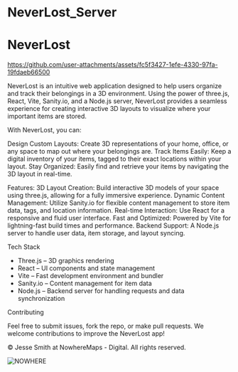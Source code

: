 # NeverLost_Server

# NeverLost

https://github.com/user-attachments/assets/fc5f3427-1efe-4330-97fa-19fdaeb66500

NeverLost is an intuitive web application designed to help users organize and track their belongings in a 3D environment. Using the power of three.js, React, Vite, Sanity.io, and a Node.js server, NeverLost provides a seamless experience for creating interactive 3D layouts to visualize where your important items are stored.

With NeverLost, you can:

Design Custom Layouts: Create 3D representations of your home, office, or any space to map out where your belongings are.
Track Items Easily: Keep a digital inventory of your items, tagged to their exact locations within your layout.
Stay Organized: Easily find and retrieve your items by navigating the 3D layout in real-time.

Features:
3D Layout Creation: Build interactive 3D models of your space using three.js, allowing for a fully immersive experience.
Dynamic Content Management: Utilize Sanity.io for flexible content management to store item data, tags, and location information.
Real-time Interaction: Use React for a responsive and fluid user interface.
Fast and Optimized: Powered by Vite for lightning-fast build times and performance.
Backend Support: A Node.js server to handle user data, item storage, and layout syncing.


Tech Stack
- Three.js – 3D graphics rendering
- React – UI components and state management
- Vite – Fast development environment and bundler
- Sanity.io – Content management for item data
- Node.js – Backend server for handling requests and data synchronization

Contributing

Feel free to submit issues, fork the repo, or make pull requests. We welcome contributions to improve the NeverLost app!

:copyright: Jesse Smith at NowhereMaps - Digital. All rights reserved. 

![NOWHERE](https://github.com/user-attachments/assets/bdd0444d-2b2f-4f04-b0d8-5825740e9ff3)


